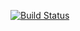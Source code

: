 [![Build Status](https://travis-ci.com/kewalkothari/govocal4local.svg?branch=master)](https://travis-ci.com/kewalkothari/govocal4local)
